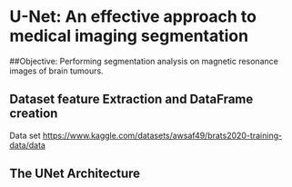 # U-Net: An effective approach to medical imaging segmentation

##Objective: Performing segmentation analysis on magnetic resonance images of brain tumours.

## Dataset feature Extraction and DataFrame creation
Data set https://www.kaggle.com/datasets/awsaf49/brats2020-training-data/data

## The UNet Architecture
